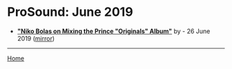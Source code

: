 # ProSound: June 2019

 - [**"Niko Bolas on Mixing the Prince "Originals" Album"**](https://www.prosoundnetwork.com/recording/princes-originals-mastered-by-grundman) by  - 26 June 2019 ([mirror](https://web.archive.org/web/*/https://www.prosoundnetwork.com/recording/princes-originals-mastered-by-grundman))

----

[Home](./)
